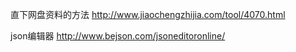 直下网盘资料的方法
http://www.jiaochengzhijia.com/tool/4070.html

json编辑器
http://www.bejson.com/jsoneditoronline/